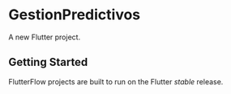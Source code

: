 # GestionPredictivos

A new Flutter project.

## Getting Started

FlutterFlow projects are built to run on the Flutter _stable_ release.
